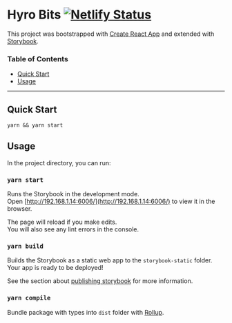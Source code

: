 # Hyro Bits [![Netlify Status](https://api.netlify.com/api/v1/badges/12dc96bb-b265-43f8-a631-906c22495fff/deploy-status)](https://app.netlify.com/sites/hyro-bits-bd1db7/deploys)

This project was bootstrapped with [Create React App](https://github.com/facebook/create-react-app) and extended with [Storybook](https://storybook.js.org/docs/react/get-started/introduction).

### Table of Contents

- [Quick Start](#quick-start)
- [Usage](#usage)

---

## Quick Start

```
yarn && yarn start
```

## Usage

In the project directory, you can run:

### `yarn start`

Runs the Storybook in the development mode.\
Open [http://192.168.1.14:6006/](http://192.168.1.14:6006/) to view it in the browser.

The page will reload if you make edits.\
You will also see any lint errors in the console.

### `yarn build`

Builds the Storybook as a static web app to the `storybook-static` folder.\
Your app is ready to be deployed!

See the section about [publishing storybook](https://storybook.js.org/docs/react/workflows/publish-storybook) for more information.

### `yarn compile`

Bundle package with types into `dist` folder with [Rollup](https://rollupjs.org/).
